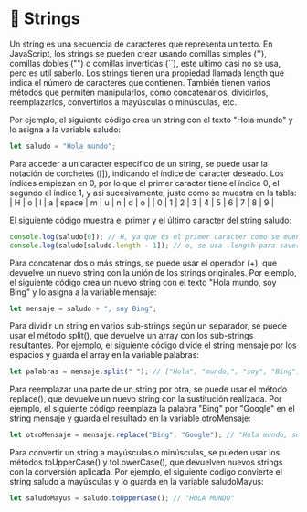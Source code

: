# 📝 Strings
Un string es una secuencia de caracteres que representa un texto. En JavaScript, los strings se pueden crear usando comillas simples (''), comillas dobles ("") o comillas invertidas (``), este ultimo casi no se usa, pero es util saberlo. Los strings tienen una propiedad llamada length que indica el número de caracteres que contienen. También tienen varios métodos que permiten manipularlos, como concatenarlos, dividirlos, reemplazarlos, convertirlos a mayúsculas o minúsculas, etc.

Por ejemplo, el siguiente código crea un string con el texto "Hola mundo" y lo asigna a la variable saludo:
```JavaScript
let saludo = "Hola mundo";
```
Para acceder a un caracter específico de un string, se puede usar la notación de corchetes ([]), indicando el índice del caracter deseado. Los índices empiezan en 0, por lo que el primer caracter tiene el índice 0, el segundo el índice 1, y así sucesivamente, justo como se muestra en la tabla:
| H | o | l | a | space | m | u | n | d | o |
| 0 | 1 | 2 | 3 | 4 | 5 | 6 | 7 | 8 | 9 |

El siguiente código muestra el primer y el último caracter del string saludo:
```JavaScript
console.log(saludo[0]); // H, ya que es el primer caracter como se muentra en la tabla
console.log(saludo[saludo.length - 1]); // o, se usa .length para saver la longitud de la palabra, pero .length empieza a contar desde "1" por eso se le resta 1, ya que si no se realiza la resta, el resultado es 10, y como se muestra en la tabla, no existe un caracter en la 10ma posición, por lo que macaria error.
```
Para concatenar dos o más strings, se puede usar el operador (+), que devuelve un nuevo string con la unión de los strings originales. Por ejemplo, el siguiente código crea un nuevo string con el texto "Hola mundo, soy Bing" y lo asigna a la variable mensaje:
```JavaScript
let mensaje = saludo + ", soy Bing";
```
Para dividir un string en varios sub-strings según un separador, se puede usar el método split(), que devuelve un array con los sub-strings resultantes. Por ejemplo, el siguiente código divide el string mensaje por los espacios y guarda el array en la variable palabras:
```JavaScript
let palabras = mensaje.split(" "); // ["Hola", "mundo,", "soy", "Bing"]
```
Para reemplazar una parte de un string por otra, se puede usar el método replace(), que devuelve un nuevo string con la sustitución realizada. Por ejemplo, el siguiente código reemplaza la palabra "Bing" por "Google" en el string mensaje y guarda el resultado en la variable otroMensaje:
```JavaScript
let otroMensaje = mensaje.replace("Bing", "Google"); // "Hola mundo, soy Google"
```
Para convertir un string a mayúsculas o minúsculas, se pueden usar los métodos toUpperCase() y toLowerCase(), que devuelven nuevos strings con la conversión aplicada. Por ejemplo, el siguiente código convierte el string saludo a mayúsculas y lo guarda en la variable saludoMayus:
```JavaScript
let saludoMayus = saludo.toUpperCase(); // "HOLA MUNDO"
```